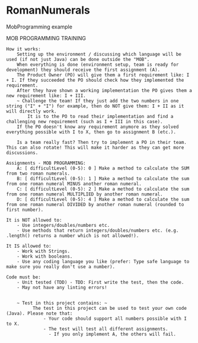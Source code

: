 # RomanNumerals
MobProgramming example

MOB PROGRAMMING TRAINING

    How it works:
        Setting up the environment / discussing which language will be used (if not just Java) can be done outside the "MOB".
        When everything is done (environment setup, team is ready for development) they should receive the first assignment (A).
        The Product Owner (PO) will give them a first requirement like: I + I. If they succeeded the PO should check how they implemented the requirement.
        After they have shown a working implementation the PO gives them a new requirement like: I + III.
        ~ Challenge the team! If they just add the two numbers in one string ("I" + "I") for example, then do NOT give them: I + II as it will directly work.
            It is to the PO to read their implementation and find a challenging new requirement (such as I + III in this case).
        If the PO doesn't know any requirement anymore as they solved everything possible with I to X, then go to assignment B (etc.).

        Is a team really fast? Then try to implement a PO in their team. This can also rotate! This will make it harder as they can get more discussions.

    Assignments - MOB PROGRAMMING:
        A: [ difficultLevel (0-5): 0 ] Make a method to calculate the SUM from two roman numerals.
        B: [ difficultLevel (0-5): 1 ] Make a method to calculate the sum from one roman numeral MINUS another roman numeral.
        C: [ difficultLevel (0-5): 2 ] Make a method to calculate the sum from one roman numeral MULTIPLIED by another roman numeral.
        D: [ difficultLevel (0-5): 4 ] Make a method to calculate the sum from one roman numeral DIVIDED by another roman numeral (rounded to first number).

    It is NOT allowed to:
        - Use integers/doubles/numbers etc.
        - Use methods that return integers/doubles/numbers etc. (e.g. .length() returns a number which is not allowed!).

    It IS allowed to:
        - Work with Strings.
        - Work with booleans.
        - Use any coding language you like (prefer: Type safe language to make sure you really don't use a number).

    Code must be:
        - Unit tested (TDD) - TDD: First write the test, then the code.
        - May not have any linting errors!


        ~ Test in this project contains: ~
              The test in this project can be used to test your own code (Java). Please note that:
                  - Your code should support all numbers possible with I to X.
                  - The test will test all different assignments.
                    - If you only implement A, the others will fail.
